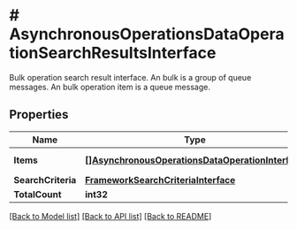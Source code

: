 # # AsynchronousOperationsDataOperationSearchResultsInterface
Bulk operation search result interface. An bulk is a group of queue messages. An bulk operation item is a queue message.

## Properties 


Name | Type | Description | Notes
------------ | ------------- | ------------- | -------------
**Items**| [**[]AsynchronousOperationsDataOperationInterface**](AsynchronousOperationsDataOperationInterface.md) | List of operations.  |
**SearchCriteria**| [**FrameworkSearchCriteriaInterface**](FrameworkSearchCriteriaInterface.md) |   |
**TotalCount**| **int32** | Total count.  |


[[Back to Model list]](../../README.md#models) [[Back to API list]](../../README.md#endpoints) [[Back to README]](../../README.md)

